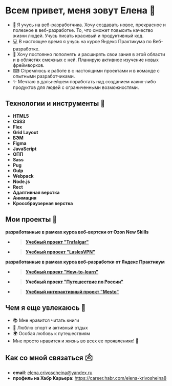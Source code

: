 # Всем привет, меня зовут Елена 🙋

- 🔎 Я учусь на веб-разработчика. Хочу создавать новое, прекрасное и полезное в веб-разработке. То, что сможет повысить качество жизни людей. Учусь писать красивый и продуктивный код.
- 💻 В настоящее время я учусь на курсе Яндекс Практикума по Веб-разработке. 
- 💼 Хочу постоянно пополнять и расширять свои зания в этой области и в облястях смежных  с ней. Планирую активное изучение новых фреймворков.
- ⌨ Стремлюсь к работе в с настоящими проектами и в команде с опытными разработчиками.
- ✨ Мечтаю в дальнейшем поработать над созданием каких-либо продуктов для людей с ограниченными возможностями. 


## Технологии и инструменты 🔧 

- **HTML5**
- **CSS3**
- **Flex**
- **Grid Layout**
- **БЭМ**
- **Figma**
- **JavaScript**
- **ОПП**
- **Sass**
- **Pug**
- **Gulp**
- **Webpack**
- **Node.js**
- **Rect**
- **Адаптивная верстка**
- **Анимация**
- **Кроссбраузерная верстка**

## Мои проекты 🔏

 **разработанные в рамках курса веб-вертски от Ozon New Skills**
- > [**Учебный проект "Trafalgar"**](https://lina7227.github.io/dz_fin/src/)
- > [**Учебный прроект "LaslesVPN"**](https://lina7227.github.io/landing/)

 **разработанные в рамках курса веб-разработки от Яндекс Практикум**
- > [**Учебный проект  "How-to-learn"**](https://github.com/Lina7227/how-to-learn)
- > [**Учебный проект  "Путешествие по России"**](https://lina7227.github.io/russian-travel/)
- > [**Учебный интерактивный проект  "Mesto"**](https://lina7227.github.io/mesto/index.html)

## Чем я еще увлекаюсь 💖
- 📚 Мне нравится читать книги 
- 🏃 Люблю спорт и активный отдых
- 🌍 Особая любовь к путешествиям
- Мне просто нравится и жизнь во всех ее проявлениях! 🤗

## Как со мной связаться 🖄
- **email**: elena.crivoscheina@yandex.ru
- **профиль на Хабр Карьера**: https://career.habr.com/elena-krivosheina8
